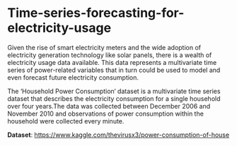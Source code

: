 # Time-series-forecasting-for-electricity-usage
Given the rise of smart electricity meters and the wide adoption of electricity generation technology like solar panels, there is a wealth of electricity usage data available. This data represents a multivariate time series of power-related variables that in turn could be used to model and even forecast future electricity consumption.

The ‘Household Power Consumption‘ dataset is a multivariate time series dataset that describes the electricity consumption for a single household over four years.The data was collected between December 2006 and November 2010 and observations of power consumption within the household were collected every minute.

**Dataset**: https://www.kaggle.com/thevirusx3/power-consumption-of-house

